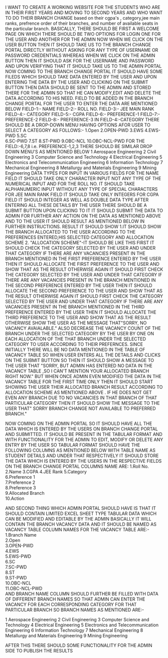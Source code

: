 I WANT TO CREATE A WORKING WEBSITE FOR THE STUDENTS WHO ARE IN THEIR FIRST YEARS AND MOVING TO SECOND YEARS AND WHO WANT TO DO THEIR BRANCH CHANGE 
based on their cgpa's , category,jee main ranks, prefrence order of their branches, and number of available seats in the particular branch.
BASICALLY, THERE SHOULD BE FIRST A WELCOME PAGE ON WHICH THERE SHOULD BE TWO OPTIONS FOR LOGIN ONE FOR THE USER AND ANOTHER FOR THE ADMIN
NOW WHEN WE CLICK ON THE USER BUTTON THEN IT SHOULD TAKE US TO THE BRANCH CHANGE PORTAL DIRECTLY WITHOUT ASKING FOR ANY TYPE OF USERNAME OR PASSWORD CREDENTIALS WHEREAS WHEN WE CLICK ON THE ADMIN BUTTON THEN IT SHOULD ASK FOR THE USERNAME AND PASSWORD AND UPON VERIFYING THAT IT SHOULD TAKE US TO THE ADMIN PORTAL
NOW COMING TO THE BRANCH CHANGE PORTAL IT SHOULD HAVE SOME FILEDS WHICH SHOULD TAKE DATA ENTERED BY THE USER AND UPON ENTERING THE DATA BY THE USER AND CLICKING ON THE SUBMIT BUTTON THEN DATA SHOULD BE SENT TO THE ADMIN AND STORED THERE FOR THE ADMIN SO THAT HE CAN MODIFY,EDIT AND DELETE THE  DATA ACCORDING TO HIS NEED.
FIELD TO BE ADDED IN THE BRANCH CHANGE PORTAL FOR THE USER TO ENTER THE DATA ARE MENTIONED BELOW
FIELD-1:- NAME
FIELD-2:- ROLL NO.
FIELD-3:- JEE MAIN RANK
FIELD-4:- CATEGORY
FIELD-5:- CGPA
FIELD-6:- PREFERENCE-1
FIELD-7:- PREFERENCE-2
FIELD-8:- PREFERENCE-3
 IN FIELD-4:-CATEGORY THERE SHOULD BE A DROP-DOWN MENU HAVING OPTIONS AFOR USER TO SELECT A CATEGORY AS FOLLOWS:-
1.Open
2.OPEN-PWD
3.EWS
4.EWS-PWD
5.SC 	
6.SC-PWD
7.ST
8.ST-PWD
9.OBC-NCL
10.OBC-NCL-PWD
FOR THE FIELD:-6,7,8 i.e. PREFERENCE-1,2,3 THERE SHOULD BE SIMILAR DROP DOWN MENU'S AS MENTIONED BELOW
1 Aerospace Engineering
2 Civil Engineering
3 Computer Science and Technology
4 Electrical Engineering
5 Electronics and Telecommunication Engineering
6 Information Technology
7 Mechanical Engineering
8 Metallurgy and Materials Engineering
9 Mining Engineering
DATA TYPES FOR INPUT IN VARIOUS FIELDS
FOR THE NAME FIELD IT SHOULD TAKE ONLY CHARACTER INPUT NOT ANY TYPE OF THE NUMERICAL INPUT AND FOR THE ROLL NO. IT SHOULD TAKE ALPHANUMERIC INPUT WITHOUT ANY TYPE OF SPECIAL CHARACTERS
FOR JEE MAIN RANK FIELD IT SHOULD TAKE ONLY INTEGERS
FOR CGPA FIELD IT SHOULD INTEGER AS WELL AS DOUBLE DATA TYPE
AFTER ENTERING ALL THESE DETAILS BY THE USER THERE SHOULD BE A SUBMIT BUTTON UPON CLICKING TO IT IT SHOULD SUBMIT THE DATA TO ADMIN FOR FURTHER ANY ACTION ON THE DATA AS MENTIONED ABOVE AND TO THE USER IT SHOULD RESULT AS MENTIONED BELOW IN FURTHER INSTRUCTIONS.
RESULT IT SHOULD SHOW 
1.IT SHOULD SHOW THE BRANCH ALLOCATED TO THE USER ACCORDING TO THE PREFERENCES ENTERED,HIS SELECTED CATEGORY AND ALLOCATION SCHEME
2. "ALLOCATION SCHEME"-IT SHOULD BE LIKE THIS FIRST IT SHOULD CHECK THE CATEGORY SELECTED BY THE USER AND UNDER THAT CATEGORY IF THERE ARE ANY VACANCIES PRESENT IN THE BRANCH MENTIONED IN THE FIRST PREFERENCE ENTERED BY THE USER THEN IT SHOULD ALLOCATE THE FIRST PREFERENCE TO THE USER AND SHOW THAT AS THE RESULT OTHERWISE AGAIN IT SHOULD FIRST CHECK THE CATEGORY SELECTED BY THE USER AND UNDER THAT CATEGORY IF THERE ARE ANY VACANCIES PRESENT IN THE BRANCH MENTIONED IN THE SECOND PREFERENCE ENTERED BY THE USER THEN IT SHOULD ALLOCATE THE SECOND PREFERENCE TO THE USER AND SHOW THAT AS THE RESULT OTHERWISE AGAIN IT SHOULD FIRST CHECK THE CATEGORY SELECTED BY THE USER AND UNDER THAT CATEGORY IF THERE ARE ANY VACANCIES PRESENT IN THE BRANCH MENTIONED IN THE THIRD PREFERENCE ENTERED BY THE USER THEN IT SHOULD ALLOCATE THE THIRD PREFERENCE TO THE USER AND SHOW THAT AS THE RESULT OTHERWISE SHOW THE USER AS THE MESSAGE THAT"SORRY, NO VACANCY AVAIALABLE."
ALSO DECREASE THE VACANCY COUNT OF THE BRANCH UNDER THE SELECTED CATEGORY BY THE USER BY ONE ON EACH ALLOCATION OF THE THAT BRANCH UNDER THE SELECTED CATEGORY TO USER ACCORDING TO THEIR PREFERNCES. SINCE INITIALLY THERE WILL BE NO DATA MENTIONED IN THE TABLE OF VACANCY TABLE SO WHEN USER ENTERS ALL THE DETAILS AND CLICKS ON THE SUBMIT BUTTON SO THEN IT SHOULD SHOW A MESSAGE TO THE USER THAT "SORRY, BUT ADMIN HAS ENTERED NO DATA IN THE VACANCY TABLE ,SO I CAN'T MENTION YOUR ALLOCATED BRANCH RIGHT NOW."
BUT WHEN ONCE ADMIN EVEN MODIFIED THE DATA IN THE VACANCY TABLE FOR THE FIRST TIME ONLY THEN IT SHOULD START SHOWING THE USER THEIR ALLOCATED BRANCH RESULT ACCORDING TO ALLOCATION SCHEME AS MENTIONED ABOVE . IF HE DOES NOT GET EVEN ANY BRANCH DUE TO NO VACANCIES  IN THAT BRANCH OF THAT PARTICULAR CATEGORY THEN IT SHOULD SHOW THE MESSAGE TO THE USER THAT" SORRY BRANCH CHANGE NOT AVAILABLE TO PREFERRED BRANCH."

NOW COMING ON THE ADMIN PORTAL
SO IT SHOULD HAVE ALL THE DATA WHICH IS ENTERED BY THE USERS ON BRANCH CHANGE PORTAL AND SUBMITTED. IT SHOULD BE PRESENT IN THE TABULAR FORMAT AND WITH FUNCTIONALITY FOR THE ADMIN TO EDIT, MODIFY OR DELETE ANY ENTRY BY THE USER
SO TABULAR FORMAT SHOULD HAVE THE FOLLOWING COLUMNS AS MENTIONED BELOW WITH TABLE NAME AS STUDENT DETAILS AND UNDER THAT RESPECTIVELY IT SHOULD STORE THE DATA WHICH IS ENTERED BY THE USERS IN THE RESPECTIVE FIELDS ON THE BRANCH CHANGE PORTAL
COLUMNS NAME ARE:
1.Roll No. 
2.Name 
3.CGPA 
4.JEE Rank 
5.Category 	
6.Preference 1 	
7.Preference 2 	
8.Preference 3 	
9.Allocated Branch 	
10.Action


AND SECOND THING WHICH ADMIN PORTAL SHOULD HAVE IS THAT IT SHOULD CONTAIN LIMITED EXCEL SHEET TYPE TABULAR DATA WHICH CAN BE MODIFIED AND EDITABLE BY THE ADMIN BASICALLY IT WILL CONTAIN THE BRANCH VACANCY DATA AND IT SHOULD BE NAMED AS VACANCY TABLE
COLUMN NAMES FOR THE VACANCY TABLE ARE:-
1.Branch Name 	
2.Open 	
3.OPEN-PWD 	
4.EWS 	
5.EWS-PWD 	
6.SC 	
7.SC-PWD 	
8.ST 	
9.ST-PWD 	
10.OBC-NCL 	
11.OBC-NCL-PWD 	
AND BRANCH NAME COLUMN SHOULD FURTHER BE FILLED WITH DATA OF DIFFERENT BRANCH NAMES SO THAT ADMIN CAN ENTER THE VACANCY FOR EACH CORRESPONDING CATEGORY FOR THAT PARTICULAR BRANCH SO BRANCH NAMES AS MENTIONED ARE:-

1 Aerospace Engineering
2 Civil Engineering
3 Computer Science and Technology
4 Electrical Engineering
5 Electronics and Telecommunication Engineering
6 Information Technology
7 Mechanical Engineering
8 Metallurgy and Materials Engineering
9 Mining Engineering

AFTER THIS THERE SHOULD SOME FUNCTIONALITY FOR THE ADMIN SIDE TO PUBLISH THE RESULTS 


